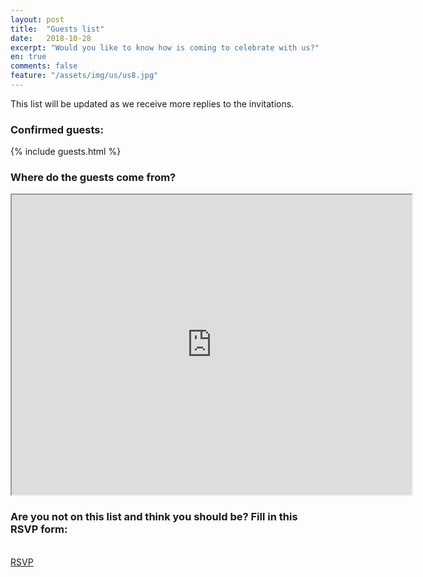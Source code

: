 ```yaml
---
layout: post
title:  "Guests list"
date:   2018-10-28
excerpt: "Would you like to know how is coming to celebrate with us?"
en: true
comments: false
feature: "/assets/img/us/us8.jpg"
---
```


This list will be updated as we receive more replies to the invitations.


### Confirmed guests:

{% include guests.html %}

### Where do the guests come from?

<iframe src="https://www.google.com/maps/d/embed?mid=1XBJmdW-hPxt9asmtJ7kzQQdIwogfe5kg" width="640" height="480"></iframe>

### Are you not on this list and think you should be? Fill in this RSVP form:
<br/>
<a href="https://helena-benoit.github.io//rsvp-fr/" class="btn zoombtn"> RSVP </a>